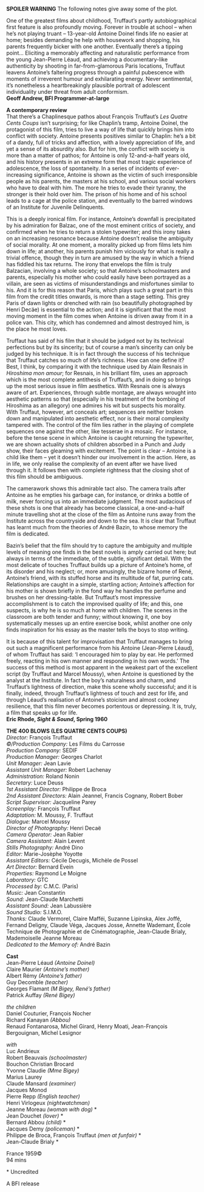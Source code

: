 
**SPOILER WARNING** The following notes give away some of the plot.

One of the greatest films about childhood, Truffaut’s partly autobiographical first feature is also profoundly moving. Forever in trouble at school – when he’s not playing truant – 13-year-old Antoine Doinel finds life no easier at home; besides demanding he help with housework and shopping, his parents frequently bicker with one another. Eventually there’s a tipping point... Eliciting a memorably affecting and naturalistic performance from the young Jean-Pierre Léaud, and achieving a documentary-like authenticity by shooting in far-from-glamorous Paris locations, Truffaut leavens Antoine’s faltering progress through a painful pubescence with moments of irreverent humour and exhilarating energy. Never sentimental, it’s nonetheless a heartbreakingly plausible portrait of adolescent individuality under threat from adult conformism.<br>
**Geoff Andrew, BFI Programmer-at-large**<br>

**A contemporary review**<br>
That there’s a Chaplinesque pathos about François Truffaut’s _Les Quatre Cents Coups_ isn’t surprising; for like Chaplin’s tramp, Antoine Doinel, the protagonist of this film, tries to live a way of life that quickly brings him into conflict with society. Antoine presents positives similar to Chaplin: he’s a bit of a dandy, full of tricks and affection, with a lovely appreciation of life, and yet a sense of its absurdity also. But for him, the conflict with society is more than a matter of pathos; for Antoine is only 12-and-a-half years old, and his history presents in an extreme form that most tragic experience of adolescence, the loss of spontaneity. In a series of incidents of ever-increasing significance, Antoine is shown as the victim of such irresponsible people as his parents, the masters at his school, and various social workers who have to deal with him. The more he tries to evade their tyranny, the stronger is their hold over him. The prison of his home and of his school leads to a cage at the police station, and eventually to the barred windows of an Institute for Juvenile Delinquents.

This is a deeply ironical film. For instance, Antoine’s downfall is precipitated by his admiration for Balzac, one of the most eminent critics of society, and confirmed when he tries to return a stolen typewriter; and this irony takes on an increasing resonance because Antoine doesn’t realise the ambiguity of social morality. At one moment, a morality picked up from films lets him down in life; at another, his parents punish him viciously for what is really a trivial offence, though they in turn are amused by the way in which a friend has fiddled his tax returns. The irony that envelops the film is truly Balzacian, involving a whole society; so that Antoine’s schoolmasters and parents, especially his mother who could easily have been portrayed as a villain, are seen as victims of misunderstandings and misfortunes similar to his. And it is for this reason that Paris, which plays such a great part in this film from the credit titles onwards, is more than a stage setting. This grey Paris of dawn lights or drenched with rain (so beautifully photographed by Henri Decäe) is essential to the action; and it is significant that the most moving moment in the film comes when Antoine is driven away from it in a police van. This city, which has condemned and almost destroyed him, is the place he most loves.

Truffaut has said of his film that it should be judged not by its technical perfections but by its sincerity; but of course a man’s sincerity can only be judged by his technique. It is in fact through the success of his technique that Truffaut catches so much of life’s richness. How can one define it? Best, I think, by comparing it with the technique used by Alain Resnais in _Hiroshima mon amour_; for Resnais, in his brilliant film, uses an approach which is the most complete antithesis of Truffaut’s, and in doing so brings up the most serious issue in film aesthetics. With Resnais one is always aware of art. Experiences, through subtle montage, are always wrought into aesthetic patterns so that (especially in his treatment of the bombing of Hiroshima as an allegory) one admires his wit but suspects his morality. With Truffaut, however, art conceals art; sequences are neither broken down and manipulated into aesthetic effect, nor is their moral complexity tampered with. The control of the film lies rather in the playing of complete sequences one against the other, like  tesserae in a mosaic. For instance, before the tense scene in which Antoine is caught returning the typewriter, we are shown actuality shots of children absorbed in a Punch and Judy show, their faces gleaming with excitement. The point is clear – Antoine is a child like them – yet it doesn’t hinder our involvement in the action. Here, as in life, we only realise the complexity of an event after we have lived through it. It follows then with complete rightness that the closing shot of this film should be ambiguous.

The camerawork shows this admirable tact also. The camera trails after Antoine as he empties his garbage can, for instance, or drinks a bottle of milk, never forcing us into an immediate judgment. The most audacious of these shots is one that already has become classical, a one-and-a-half minute travelling shot at the close of the film as Antoine runs away from the Institute across the countryside and down to the sea. It is clear that Truffaut has learnt much from the theories of André Bazin, to whose memory the film is dedicated.

Bazin’s belief that the film should try to capture the ambiguity and multiple levels of meaning one finds in the best novels is amply carried out here; but always in terms of the immediate, of the subtle, significant detail. With the most delicate of touches Truffaut builds up a picture of Antoine’s home, of its disorder and his neglect; or, more amusingly, the bizarre home of René, Antoine’s friend, with its stuffed horse and its multitude of fat, purring cats. Relationships are caught in a simple, startling action; Antoine’s affection for his mother is shown briefly in the fond way he handles the perfume and brushes on her dressing-table. But Truffaut’s most impressive accomplishment is to catch the improvised quality of life; and this, one suspects, is why he is so much at home with children. The scenes in the classroom are both tender and funny; without knowing it, one boy systematically messes up an entire exercise book, whilst another one only finds inspiration for his essay as the master tells the boys to stop writing.

It is because of this talent for improvisation that Truffaut manages to bring out such a magnificent performance from his Antoine (Jean-Pierre Léaud), of whom Truffaut has said: ‘I encouraged him to play by ear. He performed freely, reacting in his own manner and responding in his own words.’ The success of this method is most apparent in the weakest part of the excellent script (by Truffaut and Marcel Moussy), when Antoine is questioned by the analyst at the Institute. In fact the boy’s naturalness and charm, and Truffaut’s lightness of direction, make this scene wholly successful; and it is finally, indeed, through Truffaut’s lightness of touch and zest for life, and through Léaud’s realisation of Antoine’s stoicism and almost cockney resilience, that this film never becomes portentous or depressing. It is, truly, a film that speaks up for life.<br>
**Eric Rhode, _Sight & Sound_, Spring 1960**<br>


**THE 400 BLOWS (LES QUATRE CENTS COUPS)**<br>
_Director:_ François Truffaut  
_©/Production Company:_ Les Films du Carrosse  
_Production Company:_ SEDIF  
_Production Manager:_ Georges Charlot  
_Unit Manager:_ Jean Lavie  
_Assistant Unit Manager:_ Robert Lachenay  
_Administration:_ Roland Nonin  
_Secretary:_ Luce Deuss  
_1st Assistant Director:_ Philippe de Broca  
_2nd Assistant Directors:_ Alain Jeannel, Francis Cognany, Robert Bober  
_Script Supervisor:_ Jacqueline Parey  
_Screenplay:_ François Truffaut  
_Adaptation:_ M. Moussy, F. Truffaut  
_Dialogue:_ Marcel Moussy  
_Director of Photography:_ Henri Decaë  
_Camera Operator:_ Jean Rabier  
_Camera Assistant:_ Alain Levent  
_Stills Photography:_ André Dino  
_Editor:_ Marie-Josèphe Yoyotte  
_Assistant Editors:_ Cécile Decugis, Michèle de Possel  
_Art Director:_ Bernard Evein  
_Properties:_ Raymond Le Moigne  
_Laboratory:_ GTC  
_Processed by:_ C.M.C. (Paris)  
_Music:_ Jean Constantin  
_Sound:_ Jean-Claude Marchetti  
_Assistant Sound:_ Jean Labussière  
_Sound Studio:_ S.I.M.O.  
_Thanks:_ Claude Vermorel, Claire Mafféi, Suzanne Lipinska, Alex Joffé, Fernand Deligny, Claude Véga, Jacques Josse, Annette Wademant, École Technique de Photographie et de Cinématographie, Jean-Claude Brialy, Mademoiselle Jeanne Moreau  
_Dedicated to the Memory of:_ André Bazin<br>

**Cast**<br>
Jean-Pierre Léaud _(Antoine Doinel)_  
Claire Maurier _(Antoine’s mother)_  
Albert Rémy _(Antoine’s father)_  
Guy Decomble _(teacher)_  
Georges Flamant _(M Bigey, René’s father)_  
Patrick Auffay _(René Bigey)_

_the children_  
Daniel Couturier, François Nocher  
Richard Kanayan _(Abbou)_  
Renaud Fontanarosa, Michel Girard, Henry Moati, Jean-François Bergouignan, Michel Lesignor

_with_  
Luc Andrieux  
Robert Beauvais _(schoolmaster)_  
Bouchon
Christian Brocard  
Yvonne Claudie _(Mme Bigey)_  
Marius Laurey  
Claude Mansard _(examiner)_  
Jacques Monod  
Pierre Repp _(English teacher)_  
Henri Virlogeux _(nightwatchman)_  
Jeanne Moreau _(woman with dog)_ *  
Jean Douchet _(lover)_ *  
Bernard Abbou _(child)_ *  
Jacques Demy _(policeman)_ *  
Philippe de Broca, François Truffaut _(men at funfair)_ *  
Jean-Claude Brialy *

  
France 1959©<br>
94 mins<br>

\* Uncredited

A BFI release
<!--stackedit_data:
eyJoaXN0b3J5IjpbNzA2OTgwOTk2XX0=
-->